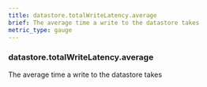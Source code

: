 ```yaml
---
title: datastore.totalWriteLatency.average
brief: The average time a write to the datastore takes
metric_type: gauge
---
```

### datastore.totalWriteLatency.average

The average time a write to the datastore takes